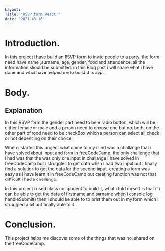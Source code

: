 ```yaml
---
Layout: 
Title: "RSVP form React."
date: "2021-08-16"
---
```


# Introduction.

In this project i have build an RSVP form to invite people to a party, the form need have name ,surname, age, gender, food and attendence, all the information should be submitted. in this Blog post i will share what i have done and what have helped me to build this app.
 
# Body.

## Explanation

In this RSVP form the gender part need to be A radio button, which will be either female or male and a person need to choose one but not both, on the other part of food need to be checkBox which a person can select all check or not depending on their choice.

When i started this project what came to my mind  was a challange that i have solved about input and form in freeCodeCamp, the only challenge that i had was that the was only one input in challange i have solved in freeCodeCamp  but i struggled to get data when i had two input but i finally find a solution to get the data for the second input. creating a form was easy as i have learn it in freeCodeCamp but creating function was not that difficult i had a challange. 

In this project i used class component to build it, what i told myself is that if i can be able to get the data of firstname and surname when i console log handleSubmit() then i should be able to to print them out in my form which i struggled a bit but finally able to it.

# Conclusion.

This project helps me discover some of the things that was not shared on the freeCodeCamp.

